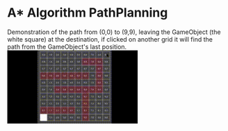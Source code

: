 # A* Algorithm PathPlanning
Demonstration of the path from (0,0) to (9,9), leaving the GameObject (the white square) at the destination, if clicked on another grid it will find the path from the GameObject's last position. <br>
<img src="https://github.com/dmartinochoa/A-Star-Algorithm-PathPlanning/blob/main/img.gif" width="300" />
